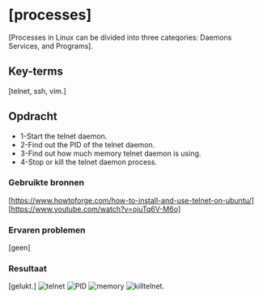# [processes]
[Processes in Linux can be divided into three cateqories: Daemons Services, and Programs].

## Key-terms
[telnet, ssh, vim.]

## Opdracht
- 1-Start the telnet daemon.
- 2-Find out the PID of the telnet daemon.
- 3-Find out how much memory telnet daemon is using.
- 4-Stop or kill the telnet daemon process.
### Gebruikte bronnen
[https://www.howtoforge.com/how-to-install-and-use-telnet-on-ubuntu/]
[https://www.youtube.com/watch?v=ojuTq6V-M6o]

### Ervaren problemen
[geen]

### Resultaat
[gelukt.]
![telnet](/techgrounds-ZuhairBatha-main/techgrounds-ZuhairBatha/00_includes/linux.png/linux%208.1.png)
![PID](../techgrounds-ZuhairBatha/00_includes/linux.png/linux%208.2.png)
![memory](.././techgrounds-ZuhairBatha/00_includes/linux.png/linux%208.3.png)
![killtelnet](../././techgrounds-ZuhairBatha/00_includes/linux.png/linux%208.4.png).
